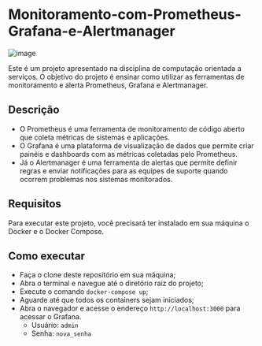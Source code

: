 # Monitoramento-com-Prometheus-Grafana-e-Alertmanager
![image](https://github.com/user-attachments/assets/717dcf82-7dc3-4140-8395-15f6007e928e)


Este é um projeto apresentado na disciplina de computação orientada a serviços. O objetivo do projeto é ensinar como utilizar as ferramentas de monitoramento e alerta Prometheus, Grafana e Alertmanager.

## Descrição

- O Prometheus é uma ferramenta de monitoramento de código aberto que coleta métricas de sistemas e aplicações.
- O Grafana é uma plataforma de visualização de dados que permite criar painéis e dashboards com as métricas coletadas pelo Prometheus.
- Já o Alertmanager é uma ferramenta de alertas que permite definir regras e enviar notificações para as equipes de suporte quando ocorrem problemas nos sistemas monitorados.


## Requisitos

Para executar este projeto, você precisará ter instalado em sua máquina o Docker e o Docker Compose.

## Como executar

- Faça o clone deste repositório em sua máquina;
- Abra o terminal e navegue até o diretório raiz do projeto;
- Execute o comando `docker-compose up`;
- Aguarde até que todos os containers sejam iniciados;
- Abra o navegador e acesse o endereço `http://localhost:3000` para acessar o Grafana.
  - Usuário: `admin`
  - Senha: `nova_senha`
